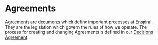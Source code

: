 # Agreements

Agreements are documents which define important processes at Enspiral. They are the legislation which govern the rules of how we operate. The process for creating and changing Agreements is defined in our [Decisions Agreement](https://github.com/enspiral/handbook/tree/d3234f4c1fe3afc87e5231beeb2d3926aee696d2/agreements/decisions.html).

